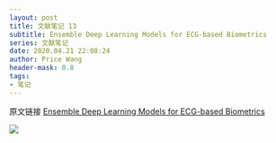 ```yaml
---
layout: post
title: 文献笔记 13
subtitle: Ensemble Deep Learning Models for ECG-based Biometrics
series: 文献笔记
date: 2020.04.21 22:08:24
author: Price Wang
header-mask: 0.8
tags:
- 笔记
---
```


原文链接 [Ensemble Deep Learning Models for ECG-based Biometrics](https://ieeexplore.ieee.org/document/9039871)

<img class="post_img" src="{{ site.baseurl }}/img/post/{{ page.series }}/{{ page.title }}.png">
